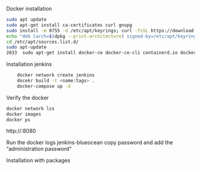 Docker installation 

```bash
sudo apt update
sudo apt-get install ca-certificates curl gnupg
sudo install -m 0755 -d /etc/apt/keyrings; curl -fsSL https://download.docker.com/linux/ubuntu/gpg | sudo gpg --dearmor -o /etc/apt/keyrings/docker.gpg; sudo chmod a+r /etc/apt/keyrings/docker.gpg
echo "deb [arch=$(dpkg --print-architecture) signed-by=/etc/apt/keyrings/docker.gpg] https://download.docker.com/linux/ubuntu $(. /etc/os-release && echo "$VERSION_CODENAME") stable" | sudo tee /etc/apt/sources.list.d/docker.list > /dev/null
cd /etc/apt/sources.list.d/
sudo apt-update
2033  sudo apt-get install docker-ce docker-ce-cli containerd.io docker-compose-plugin
```

Installation jenkins

```bash
	docker network create jenkins
	docekr build -t <name:tags> .
	docker-compose up -d
```

Verify the docker

```bash
docker network lss
docker images 
docker ps 
```

http://<your ip address>:8080

Run the  docker logs jenkins-blueocean copy password and add the “administration password”

Installation with packages